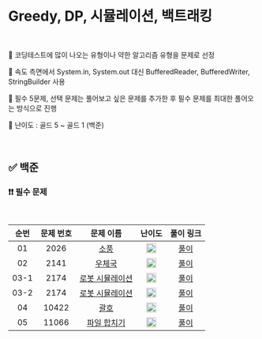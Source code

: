 # Greedy, DP, 시뮬레이션, 백트래킹

<br/>

📌 코딩테스트에 많이 나오는 유형이나 약한 알고리즘 유형을 문제로 선정

📌 속도 측면에서 System.in, System.out 대신 BufferedReader, BufferedWriter, StringBuilder 사용

📌 필수 5문제, 선택 문제는 풀어보고 싶은 문제를 추가한 후 필수 문제를 최대한 풀어오는 방식으로 진행

📌 난이도 : 골드 5 ~ 골드 1 (백준)

<br/>

## ✅ 백준

### ❗❗ 필수 문제

<br/>

순번 | 문제 번호 | 문제 이름 | 난이도 | 풀이 링크
:---: | :---: | :---: | :---: | :---: 
01 | 2026 | [소풍](https://www.acmicpc.net/problem/2026) | <img src="https://static.solved.ac/tier_small/13.svg" width=20px> | [풀이](https://github.com/psj98/Java_Study_Coding_18/blob/main/study/src/study_230705/problemset/boj_2026.java)
02 | 2141 | [우체국](https://www.acmicpc.net/problem/2141) | <img src="https://static.solved.ac/tier_small/12.svg" width=20px> | [풀이](https://github.com/psj98/Java_Study_Coding_18/blob/main/study/src/study_230705/problemset/boj_2141.java)
03-1 | 2174 | [로봇 시뮬레이션](https://www.acmicpc.net/problem/2174) | <img src="https://static.solved.ac/tier_small/11.svg" width=20px> | [풀이](https://github.com/psj98/Java_Study_Coding_18/blob/main/study/src/study_230705/problemset/boj_2141_1.java)
03-2 | 2174 | [로봇 시뮬레이션](https://www.acmicpc.net/problem/2174) | <img src="https://static.solved.ac/tier_small/11.svg" width=20px> | [풀이](https://github.com/psj98/Java_Study_Coding_18/blob/main/study/src/study_230705/problemset/boj_2141_2.java)
04 | 10422 | [괄호](https://www.acmicpc.net/problem/10422) | <img src="https://static.solved.ac/tier_small/12.svg" width=20px> | [풀이](https://github.com/psj98/Java_Study_Coding_18/blob/main/study/src/study_230705/problemset/boj_10422.java)
05 | 11066 | [파일 합치기](https://www.acmicpc.net/problem/11066) | <img src="https://static.solved.ac/tier_small/13.svg" width=20px> | [풀이](https://github.com/psj98/Java_Study_Coding_18/blob/main/study/src/study_230705/problemset/boj_11066.java)